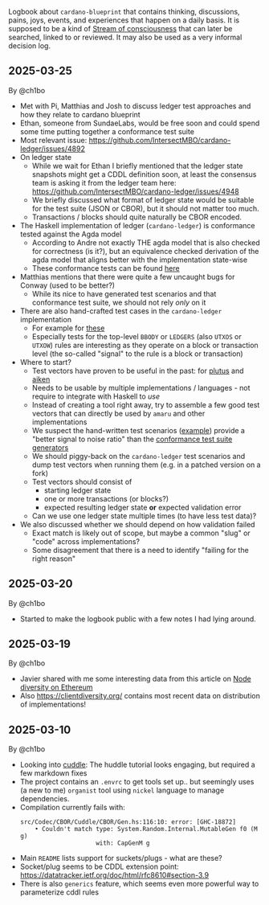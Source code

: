 Logbook about `cardano-blueprint` that contains thinking, discussions, pains, joys, events, and experiences that happen on a daily basis. It is supposed to be a kind of [Stream of consciousness](https://en.wikipedia.org/wiki/Stream_of_consciousness) that can later be searched, linked to or reviewed. It may also be used as a very informal decision log.

## 2025-03-25

By @ch1bo

- Met with Pi, Matthias and Josh to discuss ledger test approaches and how they relate to cardano blueprint
- Ethan, someone from SundaeLabs, would be free soon and could spend some time putting together a conformance test suite
- Most relevant issue: https://github.com/IntersectMBO/cardano-ledger/issues/4892
- On ledger state
  - While we wait for Ethan I briefly mentioned that the ledger state snapshots might get a CDDL definition soon, at least the consensus team is asking it from the ledger team here: https://github.com/IntersectMBO/cardano-ledger/issues/4948
  - We briefly discussed what format of ledger state would be suitable for the test suite (JSON or CBOR), but it should not matter too much.
  - Transactions / blocks should quite naturally be CBOR encoded.
- The Haskell implementation of ledger (`cardano-ledger`) is conformance tested against the Agda model
  - According to Andre not exactly THE agda model that is also checked for correctness (is it?), but an equivalence checked derivation of the agda model that aligns better with the implementation state-wise
  - These conformance tests can be found [here](https://github.com/IntersectMBO/cardano-ledger/blob/master/libs/cardano-ledger-conformance/test/Test/Cardano/Ledger/Conformance/Spec/Conway.hs#L35)
- Matthias mentions that there were quite a few uncaught bugs for Conway (used to be better?)
  - While its nice to have generated test scenarios and that conformance test suite, we should not rely _only_ on it
- There are also hand-crafted test cases in the `cardano-ledger` implementation
  - For example for [these](https://github.com/IntersectMBO/cardano-ledger/blob/master/eras/conway/impl/testlib/Test/Cardano/Ledger/Conway/Imp.hs#L93)
  - Especially tests for the top-level `BBODY` or `LEDGERS` (also `UTXOS` or `UTXOW`) rules are interesting as they operate on a block or transaction level (the so-called "signal" to the rule is a block or transaction)
- Where to start?
  - Test vectors have proven to be useful in the past: for [plutus](https://github.com/IntersectMBO/plutus/tree/master/plutus-conformance) and [aiken](https://github.com/aiken-lang/aiken/tree/main/examples/acceptance_tests/script_context/v3)
  - Needs to be usable by multiple implementations / languages - not require to integrate with Haskell to _use_
  - Instead of creating a tool right away, try to assemble a few good test vectors that can directly be used by `amaru` and other implementations
  - We suspect the hand-written test scenarios ([example](https://github.com/IntersectMBO/cardano-ledger/blob/master/eras/alonzo/impl/testlib/Test/Cardano/Ledger/Alonzo/Imp/UtxowSpec/Valid.hs#L131)) provide a "better signal to noise ratio" than the [conformance test suite generators](https://github.com/IntersectMBO/cardano-ledger/blob/master/libs/cardano-ledger-conformance/src/Test/Cardano/Ledger/Conformance/ExecSpecRule/Core.hs#L424-L443)
  - We should piggy-back on the `cardano-ledger` test scenarios and dump test vectors when running them (e.g. in a patched version on a fork)
  - Test vectors should consist of
    - starting ledger state
    - one or more transactions (or blocks?)
    - expected resulting ledger state **or** expected validation error
  - Can we use one ledger state multiple times (to have less test data)?
- We also discussed whether we should depend on how validation failed
  - Exact match is likely out of scope, but maybe a common "slug" or "code" across implementations?
  - Some disagreement that there is a need to identify "failing for the right reason"

## 2025-03-20

By @ch1bo

- Started to make the logbook public with a few notes I had lying around.

## 2025-03-19

By @ch1bo

- Javier shared with me some interesting data from this article on [Node diversity on Ethereum](https://ethereum.org/en/developers/docs/nodes-and-clients/client-diversity/)
- Also <https://clientdiversity.org/> contains most recent data on distribution of implementations!

## 2025-03-10

By @ch1bo

- Looking into [cuddle](https://github.com/input-output-hk/cuddle): The huddle tutorial looks engaging, but required a few markdown fixes
- The project contains an `.envrc` to get tools set up.. but seemingly uses (a new to me) `organist` tool using `nickel` language to manage dependencies.
- Compilation currently fails with:
  ```
  src/Codec/CBOR/Cuddle/CBOR/Gen.hs:116:10: error: [GHC-18872]
      • Couldn't match type: System.Random.Internal.MutableGen f0 (M g)
                       with: CapGenM g
  ```
- Main `README` lists support for suckets/plugs - what are these?
- Socket/plug seems to be CDDL extension point: https://datatracker.ietf.org/doc/html/rfc8610#section-3.9
- There is also `generics` feature, which seems even more powerful way to parameterize cddl rules
